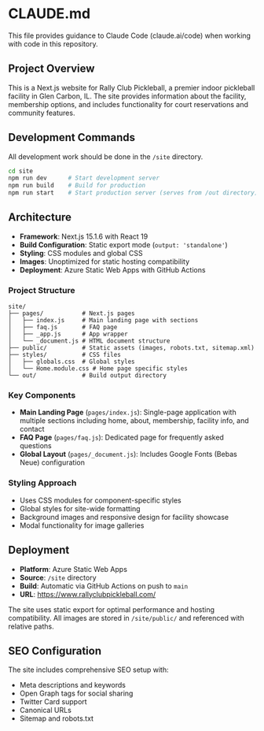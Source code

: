 # CLAUDE.md

This file provides guidance to Claude Code (claude.ai/code) when working with code in this repository.

## Project Overview
This is a Next.js website for Rally Club Pickleball, a premier indoor pickleball facility in Glen Carbon, IL. The site provides information about the facility, membership options, and includes functionality for court reservations and community features.

## Development Commands
All development work should be done in the `/site` directory.

```bash
cd site
npm run dev      # Start development server
npm run build    # Build for production
npm run start    # Start production server (serves from /out directory)
```

## Architecture
- **Framework**: Next.js 15.1.6 with React 19
- **Build Configuration**: Static export mode (`output: 'standalone'`)
- **Styling**: CSS modules and global CSS
- **Images**: Unoptimized for static hosting compatibility
- **Deployment**: Azure Static Web Apps with GitHub Actions

### Project Structure
```
site/
├── pages/           # Next.js pages
│   ├── index.js     # Main landing page with sections
│   ├── faq.js       # FAQ page
│   ├── _app.js      # App wrapper
│   └── _document.js # HTML document structure
├── public/          # Static assets (images, robots.txt, sitemap.xml)
├── styles/          # CSS files
│   ├── globals.css  # Global styles
│   └── Home.module.css # Home page specific styles
└── out/             # Build output directory
```

### Key Components
- **Main Landing Page** (`pages/index.js`): Single-page application with multiple sections including home, about, membership, facility info, and contact
- **FAQ Page** (`pages/faq.js`): Dedicated page for frequently asked questions
- **Global Layout** (`pages/_document.js`): Includes Google Fonts (Bebas Neue) configuration

### Styling Approach
- Uses CSS modules for component-specific styles
- Global styles for site-wide formatting
- Background images and responsive design for facility showcase
- Modal functionality for image galleries

## Deployment
- **Platform**: Azure Static Web Apps
- **Source**: `/site` directory
- **Build**: Automatic via GitHub Actions on push to `main`
- **URL**: https://www.rallyclubpickleball.com/

The site uses static export for optimal performance and hosting compatibility. All images are stored in `/site/public/` and referenced with relative paths.

## SEO Configuration
The site includes comprehensive SEO setup with:
- Meta descriptions and keywords
- Open Graph tags for social sharing
- Twitter Card support
- Canonical URLs
- Sitemap and robots.txt